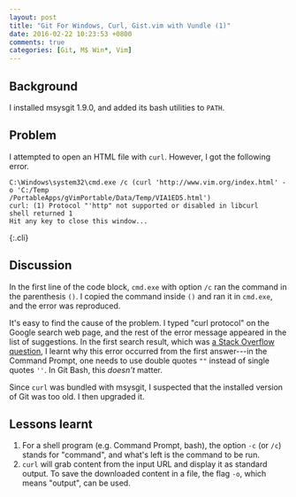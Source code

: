 ```yaml
---
layout: post
title: "Git For Windows, Curl, Gist.vim with Vundle (1)"
date: 2016-02-22 10:23:53 +0800
comments: true
categories: [Git, M$ Win*, Vim]
---
```


Background
---

I installed msysgit 1.9.0, and added its bash utilities to `PATH`.

Problem
---

I attempted to open an HTML file with `curl`.  However, I got the
following error.

    C:\Windows\system32\cmd.exe /c (curl 'http://www.vim.org/index.html' -o 'C:/Temp
    /PortableApps/gVimPortable/Data/Temp/VIA1ED5.html')
    curl: (1) Protocol "'http" not supported or disabled in libcurl
    shell returned 1
    Hit any key to close this window...
{:.cli}

Discussion
---

In the first line of the code block, `cmd.exe` with option `/c` ran
the command in the parenthesis `()`.  I copied the command inside `()`
and ran it in `cmd.exe`, and the error was reproduced.

It's easy to find the cause of the problem.  I typed "curl protocol"
on the Google search web page, and the rest of the error message
appeared in the list of suggestions.  In the first search result,
which was [a Stack Overflow question][so6684235], I learnt why this
error occurred from the first answer---in the Command Prompt, one
needs to use double quotes `""` instead of single quotes `''`.  In Git
Bash, this *doesn't* matter.

Since `curl` was bundled with msysgit, I suspected that the installed
version of Git was too old.  I then upgraded it.

Lessons learnt
---

1. For a shell program (e.g. Command Prompt, bash), the option `-c`
   (or `/c`) stands for "command", and what's left is the command to
   be run.
2. `curl` will grab content from the input URL and display it as
   standard output.  To save the downloaded content in a file, the
   flag `-o`, which means "output", can be used.

[so6684235]: http://stackoverflow.com/q/6684235
